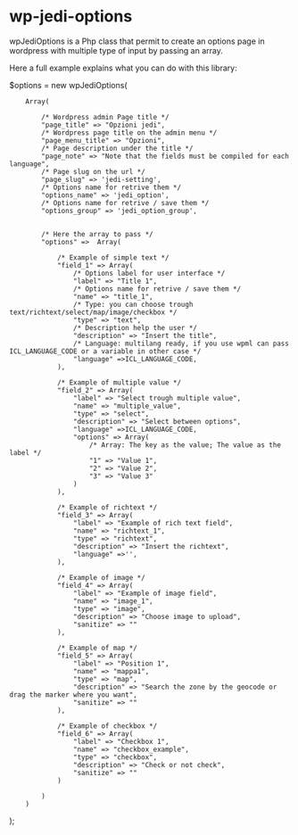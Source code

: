 wp-jedi-options
===============

wpJediOptions is a Php class that permit to create an options page in wordpress with multiple type of input by passing an array.


Here a full example explains what you can do with this library:

$options = new wpJediOptions(
        
        Array(
        
            /* Wordpress admin Page title */
            "page_title" => "Opzioni jedi",
            /* Wordpress page title on the admin menu */
            "page_menu_title" => "Opzioni",
            /* Page description under the title */
            "page_note" => "Note that the fields must be compiled for each language",
            /* Page slug on the url */
            "page_slug" => 'jedi-setting',
            /* Options name for retrive them */
            "options_name" => 'jedi_option',
            /* Options name for retrive / save them */
            "options_group" => 'jedi_option_group',
            
        
            /* Here the array to pass */
            "options" =>  Array(
            
                /* Example of simple text */
                "field_1" => Array(
                    /* Options label for user interface */
                    "label" => "Title 1",
                    /* Options name for retrive / save them */
                    "name" => "title_1",
                    /* Type: you can choose trough text/richtext/select/map/image/checkbox */
                    "type" => "text",
                    /* Description help the user */
                    "description" => "Insert the title",
                    /* Language: multilang ready, if you use wpml can pass ICL_LANGUAGE_CODE or a variable in other case */
                    "language" =>ICL_LANGUAGE_CODE,
                ),
                
                /* Example of multiple value */
                "field_2" => Array(
                    "label" => "Select trough multiple value",
                    "name" => "multiple_value",
                    "type" => "select",
                    "description" => "Select between options",
                    "language" =>ICL_LANGUAGE_CODE,
                    "options" => Array(
                        /* Array: The key as the value; The value as the label */
                        "1" => "Value 1",
                        "2" => "Value 2",
                        "3" => "Value 3"
                    )
                ),
                
                /* Example of richtext */
                "field_3" => Array(
                    "label" => "Example of rich text field",
                    "name" => "richtext_1",
                    "type" => "richtext",
                    "description" => "Insert the richtext",
                    "language" =>'',
                ),
                
                /* Example of image */
                "field_4" => Array(
                    "label" => "Example of image field",
                    "name" => "image_1",
                    "type" => "image",
                    "description" => "Choose image to upload",
                    "sanitize" => ""
                ),
                
                /* Example of map */
                "field_5" => Array(
                    "label" => "Position 1",
                    "name" => "mappa1",
                    "type" => "map",
                    "description" => "Search the zone by the geocode or drag the marker where you want",
                    "sanitize" => ""
                ),
                
                /* Example of checkbox */
                "field_6" => Array(
                    "label" => "Checkbox 1",
                    "name" => "checkbox_example",
                    "type" => "checkbox",
                    "description" => "Check or not check",
                    "sanitize" => ""
                )
                
            )
        )
        
        
);
